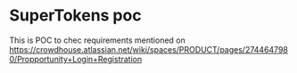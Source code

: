 # SuperTokens poc

This is POC to chec requirements mentioned on
https://crowdhouse.atlassian.net/wiki/spaces/PRODUCT/pages/2744647980/Propportunity+Login+Registration